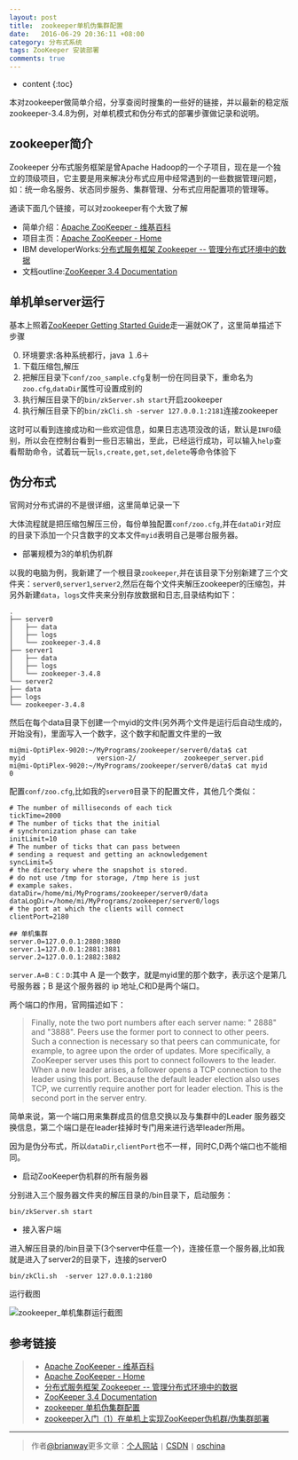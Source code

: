 ```yaml
---
layout: post
title:  zookeeper单机伪集群配置
date:   2016-06-29 20:36:11 +08:00
category: 分布式系统
tags: ZooKeeper 安装部署
comments: true
---
```


* content
{:toc}


本对zookeeper做简单介绍，分享查阅时搜集的一些好的链接，并以最新的稳定版zookeeper-3.4.8为例，对单机模式和伪分布式的部署步骤做记录和说明。






## zookeeper简介

Zookeeper 分布式服务框架是曾Apache Hadoop的一个子项目，现在是一个独立的顶级项目，它主要是用来解决分布式应用中经常遇到的一些数据管理问题，如：统一命名服务、状态同步服务、集群管理、分布式应用配置项的管理等。

通读下面几个链接，可以对zookeeper有个大致了解

- 简单介绍：[Apache ZooKeeper - 维基百科](https://zh.wikipedia.org/wiki/Apache_ZooKeeper)
- 项目主页：[Apache ZooKeeper - Home](http://zookeeper.apache.org/)
- IBM developerWorks:[分布式服务框架 Zookeeper -- 管理分布式环境中的数据](https://www.ibm.com/developerworks/cn/opensource/os-cn-zookeeper/)
- 文档outline:[ZooKeeper 3.4 Documentation](https://zookeeper.apache.org/doc/trunk/s)



## 单机单server运行

基本上照着[ZooKeeper Getting Started Guide](https://zookeeper.apache.org/doc/trunk/zookeeperStarted.html)走一遍就OK了，这里简单描述下步骤

0. 环境要求:各种系统都行，java １.6＋
1. 下载压缩包,解压
2. 把解压目录下`conf/zoo_sample.cfg`复制一份在同目录下，重命名为`zoo.cfg`,`dataDir`属性可设置成别的
3. 执行解压目录下的`bin/zkServer.sh start`开启zookeeper
4. 执行解压目录下的`bin/zkCli.sh -server 127.0.0.1:2181`连接zookeeper

这时可以看到连接成功和一些欢迎信息，如果日志选项没改的话，默认是`INFO`级别，所以会在控制台看到一些日志输出，至此，已经运行成功，可以输入`help`查看帮助命令，试着玩一玩`ls,create,get,set,delete`等命令体验下


## 伪分布式

官网对分布式讲的不是很详细，这里简单记录一下

大体流程就是把压缩包解压三份，每份单独配置`conf/zoo.cfg`,并在`dataDir`对应的目录下添加一个只含数字的文本文件`myid`表明自己是哪台服务器。

- 部署规模为3的单机伪机群

以我的电脑为例，我新建了一个根目录`zookeeper`,并在该目录下分别新建了三个文件夹：`server0`,`server1`,`server2`,然后在每个文件夹解压zookeeper的压缩包，并另外新建`data`，`logs`文件夹来分别存放数据和日志,目录结构如下：

```
.
├── server0
│   ├── data
│   ├── logs
│   └── zookeeper-3.4.8
├── server1
│   ├── data
│   ├── logs
│   └── zookeeper-3.4.8
└── server2
├── data
├── logs
└── zookeeper-3.4.8
```

然后在每个data目录下创建一个myid的文件(另外两个文件是运行后自动生成的，开始没有)，里面写入一个数字，这个数字和配置文件里的一致

```
mi@mi-OptiPlex-9020:~/MyPrograms/zookeeper/server0/data$ cat
myid                  version-2/            zookeeper_server.pid
mi@mi-OptiPlex-9020:~/MyPrograms/zookeeper/server0/data$ cat myid
0
```

配置`conf/zoo.cfg`,比如我的`server0`目录下的配置文件，其他几个类似：


```
# The number of milliseconds of each tick
tickTime=2000
# The number of ticks that the initial
# synchronization phase can take
initLimit=10
# The number of ticks that can pass between
# sending a request and getting an acknowledgement
syncLimit=5
# the directory where the snapshot is stored.
# do not use /tmp for storage, /tmp here is just
# example sakes.
dataDir=/home/mi/MyPrograms/zookeeper/server0/data
dataLogDir=/home/mi/MyPrograms/zookeeper/server0/logs
# the port at which the clients will connect
clientPort=2180

## 单机集群
server.0=127.0.0.1:2880:3880
server.1=127.0.0.1:2881:3881
server.2=127.0.0.1:2882:3882
```


`server.A=B：C：D`:其中 A 是一个数字，就是myid里的那个数字，表示这个是第几号服务器；B 是这个服务器的 ip 地址,C和D是两个端口。

两个端口的作用，官网描述如下：

> Finally, note the two port numbers after each server name: " 2888" and "3888". Peers use the former port to connect to other peers. Such a connection is necessary so that peers can communicate, for example, to agree upon the order of updates. More specifically, a ZooKeeper server uses this port to connect followers to the leader. When a new leader arises, a follower opens a TCP connection to the leader using this port. Because the default leader election also uses TCP, we currently require another port for leader election. This is the second port in the server entry.

简单来说，第一个端口用来集群成员的信息交换以及与集群中的Leader 服务器交换信息，第二个端口是在leader挂掉时专门用来进行选举leader所用。

因为是伪分布式，所以`dataDir`,`clientPort`也不一样，同时C,D两个端口也不能相同。

- 启动ZooKeeper伪机群的所有服务器

分别进入三个服务器文件夹的解压目录的/bin目录下，启动服务：

```
bin/zkServer.sh start
```


- 接入客户端

进入解压目录的/bin目录下(3个server中任意一个)，连接任意一个服务器,比如我就是进入了server2的目录下，连接的server0

```
bin/zkCli.sh  -server 127.0.0.1:2180
```

运行截图

![zookeeper_单机集群运行截图](http://7xph6d.com1.z0.glb.clouddn.com/zookeeper_%E5%8D%95%E6%9C%BA%E9%9B%86%E7%BE%A4%E8%BF%90%E8%A1%8C%E6%88%AA%E5%9B%BE-1.png)


## 参考链接

>* [Apache ZooKeeper - 维基百科](https://zh.wikipedia.org/wiki/Apache_ZooKeeper)
>* [Apache ZooKeeper - Home](http://zookeeper.apache.org/)
>* [分布式服务框架 Zookeeper -- 管理分布式环境中的数据](https://www.ibm.com/developerworks/cn/opensource/os-cn-zookeeper/)
>* [ZooKeeper 3.4 Documentation](https://zookeeper.apache.org/doc/trunk/s)
>* [zookeeper 单机伪集群配置](http://blog.csdn.net/xymyeah/article/details/6320668)
>* [zookeeper入门（1）在单机上实现ZooKeeper伪机群/伪集群部署](http://blog.csdn.net/poechant/article/details/6633923)




----

> 作者[@brianway](http://brianway.github.io/)更多文章：[个人网站](http://brianway.github.io/) `|` [CSDN](http://blog.csdn.net/h3243212/) `|` [oschina](http://my.oschina.net/brianway)
